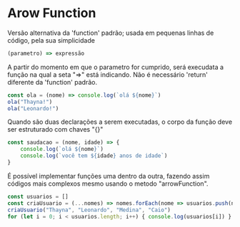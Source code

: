 # Arow Function

Versão alternativa da 'function' padrão; usada em pequenas linhas de código, pela sua simplicidade

~~~JavaScript
(parametro) => expressão
~~~

A partir do momento em que o parametro for cumprido, será execudata a função na qual a seta "=>" está indicando. Não é necessário 'return' diferente da 'function' padrão.

~~~JavaScript
const ola = (nome) => console.log(`olá ${nome}`)
ola("Thayna!")
ola("Leonardo!")
~~~

Quando são duas declarações a serem executadas, o corpo da função deve ser estruturado com chaves "{}"

~~~JavaScript
const saudacao = (nome, idade) => {
    console.log(`olá ${nome}`)
    console.log(`você tem ${idade} anos de idade`)
} 
~~~

É possível implementar funções uma dentro da outra, fazendo assim códigos mais complexos mesmo usando o metodo "arrowFunction".

~~~JavaScript
const usuarios = []
const criaUsuario = (...nomes) => nomes.forEach(nome => usuarios.push(nome))
criaUsuario("Thayna", "Leonardo", "Medina", "Caio")
for (let i = 0; i < usuarios.length; i++) { console.log(usuarios[i]) }
~~~